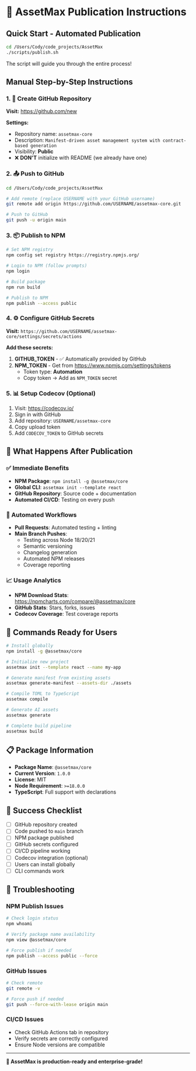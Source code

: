 # 🚀 AssetMax Publication Instructions

## Quick Start - Automated Publication

```bash
cd /Users/Cody/code_projects/AssetMax
./scripts/publish.sh
```

The script will guide you through the entire process!

## Manual Step-by-Step Instructions

### 1. 🔗 Create GitHub Repository

**Visit:** https://github.com/new

**Settings:**
- Repository name: `assetmax-core`
- Description: `Manifest-driven asset management system with contract-based generation`
- Visibility: **Public**
- ❌ **DON'T** initialize with README (we already have one)

### 2. 📤 Push to GitHub

```bash
cd /Users/Cody/code_projects/AssetMax

# Add remote (replace USERNAME with your GitHub username)
git remote add origin https://github.com/USERNAME/assetmax-core.git

# Push to GitHub
git push -u origin main
```

### 3. 📦 Publish to NPM

```bash
# Set NPM registry
npm config set registry https://registry.npmjs.org/

# Login to NPM (follow prompts)
npm login

# Build package
npm run build

# Publish to NPM
npm publish --access public
```

### 4. ⚙️ Configure GitHub Secrets

**Visit:** `https://github.com/USERNAME/assetmax-core/settings/secrets/actions`

**Add these secrets:**

1. **GITHUB_TOKEN** - ✅ Automatically provided by GitHub
2. **NPM_TOKEN** - Get from https://www.npmjs.com/settings/tokens
   - Token type: **Automation**
   - Copy token → Add as `NPM_TOKEN` secret

### 5. 📊 Setup Codecov (Optional)

1. Visit: https://codecov.io/
2. Sign in with GitHub
3. Add repository: `USERNAME/assetmax-core`
4. Copy upload token
5. Add `CODECOV_TOKEN` to GitHub secrets

## 🎯 What Happens After Publication

### ✅ Immediate Benefits
- **NPM Package**: `npm install -g @assetmax/core`
- **Global CLI**: `assetmax init --template react`
- **GitHub Repository**: Source code + documentation
- **Automated CI/CD**: Testing on every push

### 🔄 Automated Workflows
- **Pull Requests**: Automated testing + linting
- **Main Branch Pushes**: 
  - Testing across Node 18/20/21
  - Semantic versioning
  - Changelog generation
  - Automated NPM releases
  - Coverage reporting

### 📈 Usage Analytics
- **NPM Download Stats**: https://npmcharts.com/compare/@assetmax/core
- **GitHub Stats**: Stars, forks, issues
- **Codecov Coverage**: Test coverage reports

## 🚀 Commands Ready for Users

```bash
# Install globally
npm install -g @assetmax/core

# Initialize new project
assetmax init --template react --name my-app

# Generate manifest from existing assets
assetmax generate-manifest --assets-dir ./assets

# Compile TOML to TypeScript
assetmax compile

# Generate AI assets
assetmax generate

# Complete build pipeline
assetmax build
```

## 📋 Package Information

- **Package Name**: `@assetmax/core`
- **Current Version**: `1.0.0`
- **License**: MIT
- **Node Requirement**: `>=18.0.0`
- **TypeScript**: Full support with declarations

## 🎉 Success Checklist

- [ ] GitHub repository created
- [ ] Code pushed to `main` branch
- [ ] NPM package published
- [ ] GitHub secrets configured
- [ ] CI/CD pipeline working
- [ ] Codecov integration (optional)
- [ ] Users can install globally
- [ ] CLI commands work

## 🔧 Troubleshooting

### NPM Publish Issues
```bash
# Check login status
npm whoami

# Verify package name availability
npm view @assetmax/core

# Force publish if needed
npm publish --access public --force
```

### GitHub Issues
```bash
# Check remote
git remote -v

# Force push if needed
git push --force-with-lease origin main
```

### CI/CD Issues
- Check GitHub Actions tab in repository
- Verify secrets are correctly configured
- Ensure Node versions are compatible

---

**🎯 AssetMax is production-ready and enterprise-grade!**